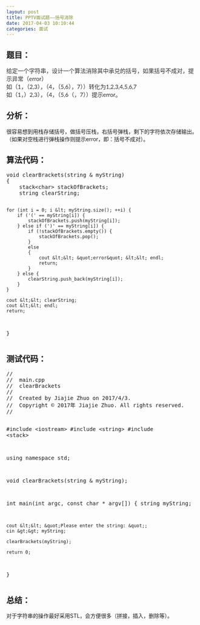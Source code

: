 ```yaml
---
layout: post
title: PPTV面试题——括号消除
date: 2017-04-03 10:10:44
categories: 面试
---
```



<p></p>
<h2>题目：</h2>
<p><span style="color:rgb(46,46,46); font-family:&quot;Microsoft YaHei&quot;,宋体,Lato,&quot;Helvetica Neue&quot;,Helvetica,Arial,sans-serif; font-size:15px">给定一个字符串，设计一个算法消除其中承兑的括号，如果括号不成对，提示异常（error）</span><br style="color:rgb(46,46,46); font-family:&quot;Microsoft YaHei&quot;,宋体,Lato,&quot;Helvetica Neue&quot;,Helvetica,Arial,sans-serif; font-size:15px">
<span style="color:rgb(46,46,46); font-family:&quot;Microsoft YaHei&quot;,宋体,Lato,&quot;Helvetica Neue&quot;,Helvetica,Arial,sans-serif; font-size:15px">如（1，（2,3），（4，（5,6），7））转化为1,2,3,4,5,6,7</span><br style="color:rgb(46,46,46); font-family:&quot;Microsoft YaHei&quot;,宋体,Lato,&quot;Helvetica Neue&quot;,Helvetica,Arial,sans-serif; font-size:15px">
<span style="color:rgb(46,46,46); font-family:&quot;Microsoft YaHei&quot;,宋体,Lato,&quot;Helvetica Neue&quot;,Helvetica,Arial,sans-serif; font-size:15px">如（1，）2,3），（4，（5,6（，7））提示error。</span><br>
</p>
<h2>分析：</h2>
<p>很容易想到用栈存储括号，做括号压栈，右括号弹栈，剩下的字符依次存储输出。（如果对空栈进行弹栈操作则提示error，即：括号不成对）。</p>
<h2>算法代码：</h2>
<p></p>
<pre code_snippet_id="2308675" snippet_file_name="blog_20170403_1_4849921"  code_snippet_id="2308675" snippet_file_name="blog_20170403_1_4849921" name="code" class="cpp">void clearBrackets(string &amp; myString)
{
    stack&lt;char&gt; stackOfBrackets;
    string clearString;
    
    for (int i = 0; i &lt; myString.size(); ++i) {
        if ('(' == myString[i]) {
            stackOfBrackets.push(myString[i]);
        } else if (')' == myString[i]) {
            if (!stackOfBrackets.empty()) {
                stackOfBrackets.pop();
            }
            else
            {
                cout &lt;&lt; &quot;error&quot; &lt;&lt; endl;
                return;
            }
        } else {
            clearString.push_back(myString[i]);
        }
    }
    
    cout &lt;&lt; clearString;
    cout &lt;&lt; endl;
    return;
}</pre>
<p></p>
<h2>测试代码：</h2>
<p><pre code_snippet_id="2308675" snippet_file_name="blog_20170403_2_371556"  name="code" class="cpp">//
//  main.cpp
//  clearBrackets
//
//  Created by Jiajie Zhuo on 2017/4/3.
//  Copyright &copy; 2017年 Jiajie Zhuo. All rights reserved.
//

#include &lt;iostream&gt;
#include &lt;string&gt;
#include &lt;stack&gt;

using namespace std;

void clearBrackets(string &amp; myString);

int main(int argc, const char * argv[]) {
    string myString;
    
    cout &lt;&lt; &quot;Please enter the string: &quot;;
    cin &gt;&gt; myString;
    
    clearBrackets(myString);
    
    return 0;
}</pre></p>
<h2>总结：</h2>
<p>对于字符串的操作最好采用STL，会方便很多（拼接，插入，删除等）。</p>
